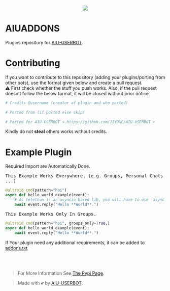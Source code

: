 # <p align="center"><a href="https://github.com/JIYOXC/AIUADDONS"><img src="https://github-readme-stats.vercel.app/api/pin?username=JIYOXC&show_icons=true&theme=dracula&hide_border=true&repo=AIUADDONS"></a></p>
<p align="center">

# AIUADDONS 
Plugins repository for [AIU-USERBOT](https://github.com/JIYOXC/AIU-USERBOT).


# Contributing
If you want to contribute to this repository (adding your plugins/porting from other bots), use the format given below and create a pull request.   
⚠️ First check whether the stuff you push works. Also, if the pull request doesn't follow the below format, it will be closed without prior notice.

```python
# Credits @username (creator of plugin and who ported)   
   
# Ported from (if ported else skip)   
   
# Ported for AIU-USERBOT < https://github.com/JIYOXC/AIU-USERBOT >   
```
   
Kindly do not **steal** others works without credits.<br>

# Example Plugin
   Required Import are Automatically Done.

<kbd>This Example Works Everywhere. (e.g. Groups, Personal Chats ...)</kbd>
```python
@ultroid_cmd(pattern="hoi")
async def hello_world_example(event):
    # As telethon is an asyncio based lib, you will have to use `async`/`await` Syntax.
    await event.reply("Hello **World**.")
```

<kbd>This Example Works Only In Groups.</kbd>
```python
@ultroid_cmd(pattern="hoi", groups_only=True,)
async def hello_world_example(event):
    await event.reply("Hello **World**.")
```

If Your plugin need any additional requirements, it can be added to <a href="https://github.com/JIYOXC/AIUADDONS/blob/main/addons.txt">addons.txt</a><br><br>

<br>

> For More Information See [The Pypi Page](https://pypi.org/project/py-Ultroid).

> Made with 💕 by [AIU-USERBOT](https://t.me/AIUSUPPORTTd).
